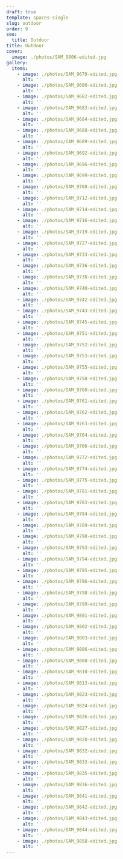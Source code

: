 ```yaml
---
draft: true
template: spaces-single
slug: outdoor
order: 9
seo:
  title: Outdoor
title: Outdoor
cover:
  image: ./photos/SAM_9806-edited.jpg
gallery:
  items:
    - image: ./photos/SAM_9679-edited.jpg
      alt: ''
    - image: ./photos/SAM_9680-edited.jpg
      alt: ''
    - image: ./photos/SAM_9682-edited.jpg
      alt: ''
    - image: ./photos/SAM_9683-edited.jpg
      alt: ''
    - image: ./photos/SAM_9684-edited.jpg
      alt: ''
    - image: ./photos/SAM_9688-edited.jpg
      alt: ''
    - image: ./photos/SAM_9689-edited.jpg
      alt: ''
    - image: ./photos/SAM_9692-edited.jpg
      alt: ''
    - image: ./photos/SAM_9696-edited.jpg
      alt: ''
    - image: ./photos/SAM_9699-edited.jpg
      alt: ''
    - image: ./photos/SAM_9708-edited.jpg
      alt: ''
    - image: ./photos/SAM_9712-edited.jpg
      alt: ''
    - image: ./photos/SAM_9714-edited.jpg
      alt: ''
    - image: ./photos/SAM_9716-edited.jpg
      alt: ''
    - image: ./photos/SAM_9719-edited.jpg
      alt: ''
    - image: ./photos/SAM_9727-edited.jpg
      alt: ''
    - image: ./photos/SAM_9733-edited.jpg
      alt: ''
    - image: ./photos/SAM_9736-edited.jpg
      alt: ''
    - image: ./photos/SAM_9738-edited.jpg
      alt: ''
    - image: ./photos/SAM_9740-edited.jpg
      alt: ''
    - image: ./photos/SAM_9742-edited.jpg
      alt: ''
    - image: ./photos/SAM_9743-edited.jpg
      alt: ''
    - image: ./photos/SAM_9745-edited.jpg
      alt: ''
    - image: ./photos/SAM_9751-edited.jpg
      alt: ''
    - image: ./photos/SAM_9752-edited.jpg
      alt: ''
    - image: ./photos/SAM_9753-edited.jpg
      alt: ''
    - image: ./photos/SAM_9755-edited.jpg
      alt: ''
    - image: ./photos/SAM_9758-edited.jpg
      alt: ''
    - image: ./photos/SAM_9760-edited.jpg
      alt: ''
    - image: ./photos/SAM_9761-edited.jpg
      alt: ''
    - image: ./photos/SAM_9762-edited.jpg
      alt: ''
    - image: ./photos/SAM_9763-edited.jpg
      alt: ''
    - image: ./photos/SAM_9764-edited.jpg
      alt: ''
    - image: ./photos/SAM_9766-edited.jpg
      alt: ''
    - image: ./photos/SAM_9772-edited.jpg
      alt: ''
    - image: ./photos/SAM_9774-edited.jpg
      alt: ''
    - image: ./photos/SAM_9775-edited.jpg
      alt: ''
    - image: ./photos/SAM_9781-edited.jpg
      alt: ''
    - image: ./photos/SAM_9783-edited.jpg
      alt: ''
    - image: ./photos/SAM_9784-edited.jpg
      alt: ''
    - image: ./photos/SAM_9789-edited.jpg
      alt: ''
    - image: ./photos/SAM_9790-edited.jpg
      alt: ''
    - image: ./photos/SAM_9793-edited.jpg
      alt: ''
    - image: ./photos/SAM_9794-edited.jpg
      alt: ''
    - image: ./photos/SAM_9795-edited.jpg
      alt: ''
    - image: ./photos/SAM_9796-edited.jpg
      alt: ''
    - image: ./photos/SAM_9798-edited.jpg
      alt: ''
    - image: ./photos/SAM_9799-edited.jpg
      alt: ''
    - image: ./photos/SAM_9801-edited.jpg
      alt: ''
    - image: ./photos/SAM_9802-edited.jpg
      alt: ''
    - image: ./photos/SAM_9803-edited.jpg
      alt: ''
    - image: ./photos/SAM_9806-edited.jpg
      alt: ''
    - image: ./photos/SAM_9808-edited.jpg
      alt: ''
    - image: ./photos/SAM_9810-edited.jpg
      alt: ''
    - image: ./photos/SAM_9813-edited.jpg
      alt: ''
    - image: ./photos/SAM_9823-edited.jpg
      alt: ''
    - image: ./photos/SAM_9824-edited.jpg
      alt: ''
    - image: ./photos/SAM_9826-edited.jpg
      alt: ''
    - image: ./photos/SAM_9827-edited.jpg
      alt: ''
    - image: ./photos/SAM_9828-edited.jpg
      alt: ''
    - image: ./photos/SAM_9832-edited.jpg
      alt: ''
    - image: ./photos/SAM_9833-edited.jpg
      alt: ''
    - image: ./photos/SAM_9835-edited.jpg
      alt: ''
    - image: ./photos/SAM_9836-edited.jpg
      alt: ''
    - image: ./photos/SAM_9841-edited.jpg
      alt: ''
    - image: ./photos/SAM_9842-edited.jpg
      alt: ''
    - image: ./photos/SAM_9843-edited.jpg
      alt: ''
    - image: ./photos/SAM_9844-edited.jpg
      alt: ''
    - image: ./photos/SAM_9858-edited.jpg
      alt: ''
---
```

